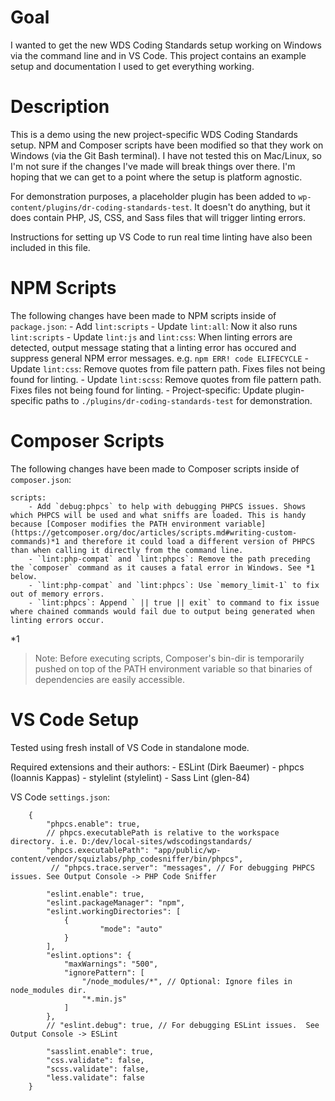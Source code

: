 # Goal

I wanted to get the new WDS Coding Standards setup working on Windows via the command line and in VS Code. This project contains an example setup and documentation I used to get everything working.

# Description

This is a demo using the new project-specific WDS Coding Standards setup. NPM and Composer scripts have been modified so that they work on Windows (via the Git Bash terminal). I have not tested this on Mac/Linux, so I'm not sure if the changes I've made will break things over there. I'm hoping that we can get to a point where the setup is platform agnostic.

For demonstration purposes, a placeholder plugin has been added to `wp-content/plugins/dr-coding-standards-test`. It doesn't do anything, but it does contain PHP, JS, CSS, and Sass files that will trigger linting errors.

Instructions for setting up VS Code to run real time linting have also been included in this file.

# NPM Scripts

The following changes have been made to NPM scripts inside of `package.json`:
		- Add `lint:scripts`
		- Update `lint:all`: Now it also runs `lint:scripts`
		- Update `lint:js` and `lint:css`: When linting errors are detected, output message stating that a linting error has occured and suppress general NPM error messages. e.g. `npm ERR! code ELIFECYCLE`
		- Update `lint:css`: Remove quotes from file pattern path. Fixes files not being found for linting.
		- Update `lint:scss`: Remove quotes from file pattern path. Fixes files not being found for linting.
		- Project-specific: Update plugin-specific paths to `./plugins/dr-coding-standards-test` for demonstration.


# Composer Scripts

The following changes have been made to Composer scripts inside of `composer.json`:
	
	scripts: 
		- Add `debug:phpcs` to help with debugging PHPCS issues. Shows which PHPCS will be used and what sniffs are loaded. This is handy because [Composer modifies the PATH environment variable](https://getcomposer.org/doc/articles/scripts.md#writing-custom-commands)*1 and therefore it could load a different version of PHPCS than when calling it directly from the command line.
		- `lint:php-compat` and `lint:phpcs`: Remove the path preceding the `composer` command as it causes a fatal error in Windows. See *1 below.
		- `lint:php-compat` and `lint:phpcs`: Use `memory_limit-1` to fix out of memory errors.
		- `lint:phpcs`: Append ` || true || exit` to command to fix issue where chained commands would fail due to output being generated when linting errors occur.
		
*1
> Note: Before executing scripts, Composer's bin-dir is temporarily pushed on top of the PATH environment variable so that binaries of dependencies are easily accessible. 


# VS Code Setup

Tested using fresh install of VS Code in standalone mode.

Required extensions and their authors:
	- ESLint (Dirk Baeumer)
	- phpcs (Ioannis Kappas)
	- stylelint (stylelint)
	- Sass Lint (glen-84)


VS Code `settings.json`:
```
	{
		"phpcs.enable": true,
		// phpcs.executablePath is relative to the workspace directory. i.e. D:/dev/local-sites/wdscodingstandards/
		"phpcs.executablePath": "app/public/wp-content/vendor/squizlabs/php_codesniffer/bin/phpcs",   
		 // "phpcs.trace.server": "messages", // For debugging PHPCS issues. See Output Console -> PHP Code Sniffer

		"eslint.enable": true,
		"eslint.packageManager": "npm",
		"eslint.workingDirectories": [
			{
					"mode": "auto"
			}
		],
		"eslint.options": {
			"maxWarnings": "500",
			"ignorePattern": [
				"/node_modules/*", // Optional: Ignore files in node_modules dir.
				"*.min.js"
			]
		},
		// "eslint.debug": true, // For debugging ESLint issues.  See Output Console -> ESLint

		"sasslint.enable": true,
		"css.validate": false,
		"scss.validate": false,
		"less.validate": false
	}
```
